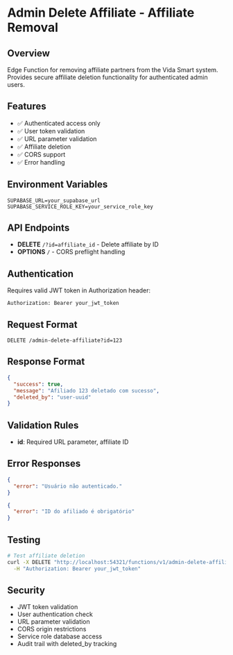 # Admin Delete Affiliate - Affiliate Removal

## Overview
Edge Function for removing affiliate partners from the Vida Smart system. Provides secure affiliate deletion functionality for authenticated admin users.

## Features
- ✅ Authenticated access only
- ✅ User token validation
- ✅ URL parameter validation
- ✅ Affiliate deletion
- ✅ CORS support
- ✅ Error handling

## Environment Variables
```env
SUPABASE_URL=your_supabase_url
SUPABASE_SERVICE_ROLE_KEY=your_service_role_key
```

## API Endpoints
- **DELETE** `/?id=affiliate_id` - Delete affiliate by ID
- **OPTIONS** `/` - CORS preflight handling

## Authentication
Requires valid JWT token in Authorization header:
```
Authorization: Bearer your_jwt_token
```

## Request Format
```
DELETE /admin-delete-affiliate?id=123
```

## Response Format
```json
{
  "success": true,
  "message": "Afiliado 123 deletado com sucesso",
  "deleted_by": "user-uuid"
}
```

## Validation Rules
- **id**: Required URL parameter, affiliate ID

## Error Responses
```json
{
  "error": "Usuário não autenticado."
}
```

```json
{
  "error": "ID do afiliado é obrigatório"
}
```

## Testing
```bash
# Test affiliate deletion
curl -X DELETE "http://localhost:54321/functions/v1/admin-delete-affiliate?id=123" \
  -H "Authorization: Bearer your_jwt_token"
```

## Security
- JWT token validation
- User authentication check
- URL parameter validation
- CORS origin restrictions
- Service role database access
- Audit trail with deleted_by tracking
